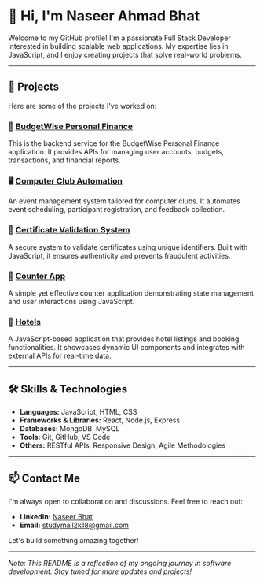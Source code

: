 # 👋 Hi, I'm Naseer Ahmad Bhat

Welcome to my GitHub profile! I'm a passionate Full Stack Developer interested in building scalable web applications. My expertise lies in JavaScript, and I enjoy creating projects that solve real-world problems.

---

## 🚀 Projects

Here are some of the projects I've worked on:
### 📄 [BudgetWise Personal Finance](https://github.com/naseer-bhat/BudgetWise_Personal_Finance)
This is the backend service for the BudgetWise Personal Finance application. It provides APIs for managing user accounts, budgets, transactions, and financial reports.

### 🖥️ [Computer Club Automation](https://github.com/naseer-bhat/computer_club_automation)
An event management system tailored for computer clubs. It automates event scheduling, participant registration, and feedback collection.

### 📄 [Certificate Validation System](https://github.com/naseer-bhat/Certificate-validation-system)
A secure system to validate certificates using unique identifiers. Built with JavaScript, it ensures authenticity and prevents fraudulent activities.

### 🔢 [Counter App](https://github.com/naseer-bhat/counterApp)
A simple yet effective counter application demonstrating state management and user interactions using JavaScript.

### 🏨 [Hotels](https://github.com/naseer-bhat/hotels)
A JavaScript-based application that provides hotel listings and booking functionalities. It showcases dynamic UI components and integrates with external APIs for real-time data.

---

## 🛠️ Skills & Technologies

- **Languages:** JavaScript, HTML, CSS
- **Frameworks & Libraries:** React, Node.js, Express
- **Databases:** MongoDB, MySQL
- **Tools:** Git, GitHub, VS Code
- **Others:** RESTful APIs, Responsive Design, Agile Methodologies

---

## 📫 Contact Me

I'm always open to collaboration and discussions. Feel free to reach out:

- **LinkedIn:** [Naseer Bhat](https://in.linkedin.com/in/naseer-bhat-a2b2b7208)
- **Email:** studymail2k18@gmail.com

Let's build something amazing together!

---

*Note: This README is a reflection of my ongoing journey in software development. Stay tuned for more updates and projects!*


<!--
**naseer-bhat/naseer-bhat** is a ✨ _special_ ✨ repository because its `README.md` (this file) appears on your GitHub profile.

Here are some ideas to get you started:

- 🔭 I’m currently working on ...
- 🌱 I’m currently learning ...
- 👯 I’m looking to collaborate on ...
- 🤔 I’m looking for help with ...
- 💬 Ask me about ...
- 📫 How to reach me: ...
- 😄 Pronouns: ...
- ⚡ Fun fact: ...
-->

